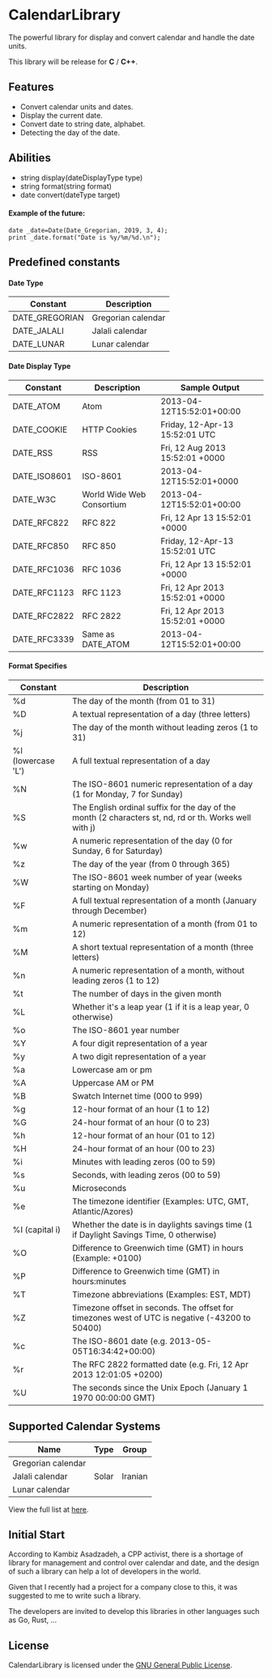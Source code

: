 # CalendarLibrary

The powerful library for display and convert calendar and handle the date units.

This library will be release for **C** / **C++**.

## Features

- Convert calendar units and dates.
- Display the current date.
- Convert date to string date, alphabet.
- Detecting the day of the date.

## Abilities

- string display(dateDisplayType type)
- string format(string format)
- date convert(dateType target)

#### Example of the future:

```
date _date=Date(Date_Gregorian, 2019, 3, 4);
print _date.format("Date is %y/%m/%d.\n");
```

## Predefined constants

#### Date Type

| Constant      | Description                        |
| ------------- | ---------------------------------- |
| DATE_GREGORIAN| Gregorian calendar                 |
| DATE_JALALI   | Jalali calendar                    |
| DATE_LUNAR    | Lunar calendar                     |

#### Date Display Type

| Constant      | Description                        | Sample Output                        |
| ------------- | ---------------------------------- | ------------------------------------ |
| DATE_ATOM     | Atom                               | 2013-04-12T15:52:01+00:00            |
| DATE_COOKIE   | HTTP Cookies                       | Friday, 12-Apr-13 15:52:01 UTC       |
| DATE_RSS      | RSS                                | Fri, 12 Aug 2013 15:52:01 +0000      |
| DATE_ISO8601  | ISO-8601                           | 2013-04-12T15:52:01+0000             |
| DATE_W3C      | World Wide Web Consortium          | 2013-04-12T15:52:01+00:00            |
| DATE_RFC822   | RFC 822                            | Fri, 12 Apr 13 15:52:01 +0000        |
| DATE_RFC850   | RFC 850                            | Friday, 12-Apr-13 15:52:01 UTC       |
| DATE_RFC1036  | RFC 1036                           | Fri, 12 Apr 13 15:52:01 +0000        |
| DATE_RFC1123  | RFC 1123                           | Fri, 12 Apr 2013 15:52:01 +0000      |
| DATE_RFC2822  | RFC 2822                           | Fri, 12 Apr 2013 15:52:01 +0000      |
| DATE_RFC3339  | Same as DATE_ATOM                  | 2013-04-12T15:52:01+00:00            |

#### Format Specifies

| Constant | Description                        |
| -------- | ---------------------------------- |
| %d | The day of the month (from 01 to 31)|
| %D | A textual representation of a day (three letters)|
| %j | The day of the month without leading zeros (1 to 31)|
| %l (lowercase 'L') | A full textual representation of a day|
| %N | The ISO-8601 numeric representation of a day (1 for Monday, 7 for Sunday)|
| %S | The English ordinal suffix for the day of the month (2 characters st, nd, rd or th. Works well with j)|
| %w | A numeric representation of the day (0 for Sunday, 6 for Saturday)|
| %z | The day of the year (from 0 through 365)|
| %W | The ISO-8601 week number of year (weeks starting on Monday)|
| %F | A full textual representation of a month (January through December) |
| %m | A numeric representation of a month (from 01 to 12)|
| %M | A short textual representation of a month (three letters)|
| %n | A numeric representation of a month, without leading zeros (1 to 12)|
| %t | The number of days in the given month |
| %L | Whether it's a leap year (1 if it is a leap year, 0 otherwise) |
| %o | The ISO-8601 year number |
| %Y | A four digit representation of a year |
| %y | A two digit representation of a year |
| %a | Lowercase am or pm |
| %A | Uppercase AM or PM |
| %B | Swatch Internet time (000 to 999) |
| %g | 12-hour format of an hour (1 to 12) |
| %G | 24-hour format of an hour (0 to 23) |
| %h | 12-hour format of an hour (01 to 12) |
| %H | 24-hour format of an hour (00 to 23) |
| %i | Minutes with leading zeros (00 to 59) |
| %s | Seconds, with leading zeros (00 to 59) |
| %u | Microseconds |
| %e | The timezone identifier (Examples: UTC, GMT, Atlantic/Azores) |
| %I (capital i) | Whether the date is in daylights savings time (1 if Daylight Savings Time, 0 otherwise) |
| %O | Difference to Greenwich time (GMT) in hours (Example: +0100) |
| %P | Difference to Greenwich time (GMT) in hours:minutes |
| %T | Timezone abbreviations (Examples: EST, MDT) |
| %Z | Timezone offset in seconds. The offset for timezones west of UTC is negative (-43200 to 50400) |
| %c | The ISO-8601 date (e.g. 2013-05-05T16:34:42+00:00) |
| %r | The RFC 2822 formatted date (e.g. Fri, 12 Apr 2013 12:01:05 +0200) |
| %U | The seconds since the Unix Epoch (January 1 1970 00:00:00 GMT) |


## Supported Calendar Systems

| Name | Type | 	Group |
| ------------ | ------------ | ------------ |
| Gregorian calendar | | |
| Jalali calendar | Solar | Iranian |
| Lunar calendar | | |

View the full list at [here](https://en.wikipedia.org/wiki/List_of_calendars).

## Initial Start

According to Kambiz Asadzadeh, a CPP activist, there is a shortage of library for management and control over calendar and date, and the design of such a library can help a lot of developers in the world.

Given that I recently had a project for a company close to this, it was suggested to me to write such a library.

The developers are invited to develop this libraries in other languages such as Go, Rust, ...

## License

CalendarLibrary is licensed under the [GNU General Public License](https://github.com/BaseMax/CalendarLibrary/blob/master/LICENSE).

